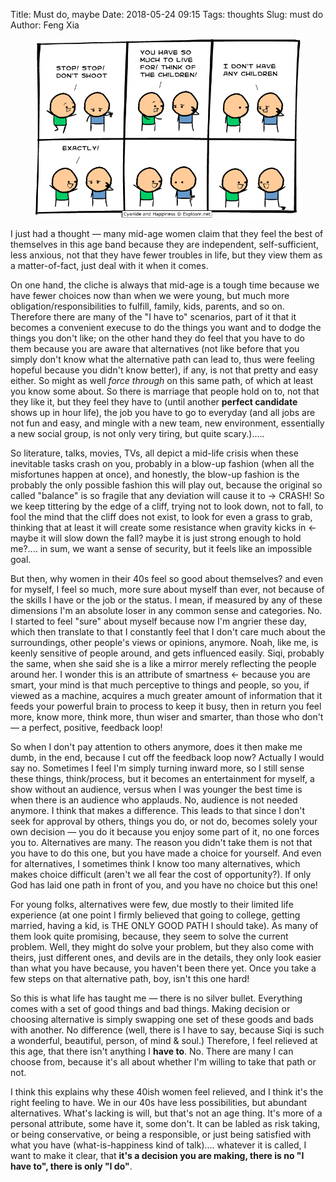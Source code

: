 Title: Must do, maybe
Date: 2018-05-24 09:15
Tags: thoughts
Slug: must do
Author: Feng Xia

<figure class="col l6 m6 s12">
  <img src="/images/no%20children.png"/>
</figure>

I just had a thought &mdash; many mid-age women claim that they feel
the best of themselves in this age band because they are independent,
self-sufficient, less anxious, not that they have fewer troubles in
life, but they view them as a matter-of-fact, just deal with it when
it comes.

On one hand, the cliche is always that mid-age is a tough time because
we have fewer choices now than when we were young, but much more
obligation/responsibilities to fulfill, family, kids, parents, and so
on. Therefore there are many of the "I have to" scenarios, part of it
that it becomes a convenient execuse to do the things you want and to
dodge the things you don't like; on the other hand they do feel that
you have to do them because you are aware that alternatives (not
like before that you simply don't know what the alternative path can
lead to, thus were feeling hopeful because you didn't know better), if
any, is not that pretty and easy either. So might as well _force
through_ on this same path, of which at least you know some about. So
there is marriage that people hold on to, not that they like it, but
they feel they have to (until another **perfect candidate** shows up
in hour life), the job you have to go to everyday (and all jobs are
not fun and easy, and mingle with a new team, new environment,
essentially a new social group, is not only very tiring, but quite
scary.).....

So literature, talks, movies, TVs, all depict a mid-life crisis when
these inevitable tasks crash on you, probably in a blow-up fashion
(when all the misfortunes happen at once), and honestly, the blow-up
fashion is the probably the only possible fashion this will play out,
because the original so called "balance" is so fragile that any
deviation will cause it to &rarr; CRASH! So we keep tittering by the
edge of a cliff, trying not to look down, not to fall, to fool the
mind that the cliff does not exist, to look for even a grass to grab,
thinking that at least it will create some resistance when gravity
kicks in &larr; maybe it will slow down the fall? maybe it is just
strong enough to hold me?.... in sum, we want a sense of security, but
it feels like an impossible goal.

But then, why women in their 40s feel so good about themselves? and
even for myself, I feel so much, more sure about myself than ever, not
because of the skills I have or the job or the status. I mean, if
measured by any of these dimensions I'm an absolute loser in any
common sense and categories. No. I started to feel "sure" about myself
because now I'm angrier these day, which then translate to that I
constantly feel that I don't care much about the surroundings, other
people's views or opinions, anymore. Noah, like me, is keenly
sensitive of people around, and gets influenced easily. Siqi, probably
the same, when she said she is a like a mirror merely reflecting the
people around her. I wonder this is an attribute of smartness &larr;
because you are smart, your mind is that much perceptive to things and
people, so you, if viewed as a machine, acquires a much greater amount
of information that it feeds your powerful brain to process to keep it
busy, then in return you feel more, know more, think more, thun wiser
and smarter, than those who don't &mdash; a perfect, positive,
feedback loop!

So when I don't pay attention to others anymore, does it then make me
dumb, in the end, because I cut off the feedback loop now? Actually I
would say no. Sometimes I feel I'm simply turning inward more, so I
still sense these things, think/process, but it becomes an
entertainment for myself, a show without an audience, versus when I
was younger the best time is when there is an audience who
applauds. No, audience is not needed anymore. I think that makes a
difference. This leads to that since I don't seek for approval by
others, things you do, or not do, becomes solely your own decision
&mdash; you do it because you enjoy some part of it, no one forces you
to. Alternatives are many. The reason you didn't take them is not that
you have to do this one, but you have made a choice for yourself. And
even for alternatives, I sometimes think I know too many alternatives,
which makes choice difficult (aren't we all fear the cost of
opportunity?). If only God has laid one path in front of you, and you
have no choice but this one! 

For young folks, alternatives were few, due mostly to their limited
life experience (at one point I firmly believed that going to college,
getting married, having a kid, is THE ONLY GOOD PATH I should
take). As many of them look quite promising, because, they seem to
solve the current problem. Well, they might do solve your problem, but
they also come with theirs, just different ones, and devils are in the
details, they only look easier than what you have because, you haven't
been there yet. Once you take a few steps on that alternative path,
boy, isn't this one hard!

So this is what life has taught me &mdash; there is no silver
bullet. Everything comes with a set of good things and bad
things. Making decision or choosing alternative is simply swapping one
set of these goods and bads with another. No difference (well, there
is I have to say, because Siqi is such a wonderful, beautiful, person,
of mind & soul.) Therefore, I feel relieved at this age, that there
isn't anything I **have to**. No. There are many I can choose from,
because it's all about whether I'm willing to take that path or not.

I think this explains why these 40ish women feel relieved, and I think
it's the right feeling to have. We in our 40s have less possibilities,
but abundant alternatives. What's lacking is will, but that's not an
age thing. It's more of a personal attribute, some have it, some
don't. It can be labled as risk taking, or being conservative, or
being a responsible, or just being satisfied with what you have
(what-is-happiness kind of talk).... whatever it is called, I want to
make it clear, that **it's a decision you are making, there is no
"I have to", there is only "I do"**.

